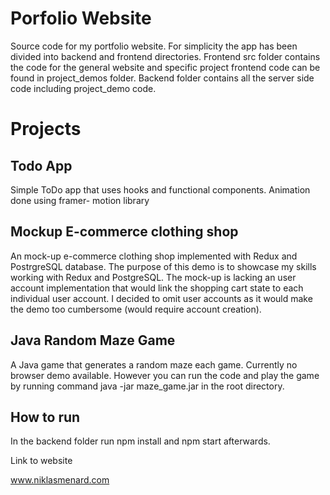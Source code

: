 # Porfolio Website

Source code for my portfolio website. For simplicity the app has been divided into backend
and frontend directories. Frontend src folder contains the code for the general website and
specific project frontend code can be found in project_demos folder. Backend folder contains
all the server side code including project_demo code.

# Projects

## Todo App

Simple ToDo app that uses hooks and functional components. Animation done using framer-
motion library


## Mockup E-commerce clothing shop

An mock-up e-commerce clothing shop implemented with Redux and PostrgreSQL database.
The purpose of this demo is to showcase my skills working with Redux and PostgreSQL.
The mock-up is lacking an user account implementation that would link the shopping 
cart state to each individual user account. I decided to omit user accounts as it
would make the demo too cumbersome (would require account creation).

## Java Random Maze Game

A Java game that generates a random maze each game. Currently no browser
demo available. However you can run the code and play the game by running command 
java -jar maze_game.jar in the root directory.


## How to run

In the backend folder run npm install and npm start afterwards.

Link to website

www.niklasmenard.com
